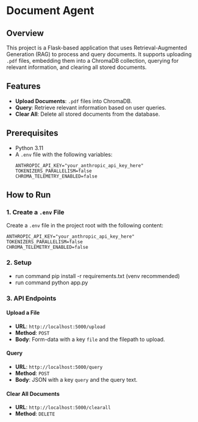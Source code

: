 # Document Agent

## Overview
This project is a Flask-based application that uses Retrieval-Augmented Generation (RAG) to process and query documents. It supports uploading `.pdf` files, 
embedding them into a ChromaDB collection, querying for relevant information, and clearing all stored documents.

## Features
- **Upload Documents**: `.pdf` files into ChromaDB.
- **Query**: Retrieve relevant information based on user queries.
- **Clear All**: Delete all stored documents from the database.

## Prerequisites
- Python 3.11
- A `.env` file with the following variables:
  ```env
  ANTHROPIC_API_KEY="your_anthropic_api_key_here"
  TOKENIZERS_PARALLELISM=false
  CHROMA_TELEMETRY_ENABLED=false
  ```

## How to Run

### 1. Create a `.env` File
Create a `.env` file in the project root with the following content:
```env
ANTHROPIC_API_KEY="your_anthropic_api_key_here"
TOKENIZERS_PARALLELISM=false
CHROMA_TELEMETRY_ENABLED=false
```
### 2. Setup
- run command pip install -r requirements.txt (venv recommended)
- run command python app.py

### 3. API Endpoints
#### Upload a File
- **URL**: `http://localhost:5000/upload`
- **Method**: `POST`
- **Body**: Form-data with a key `file` and the filepath to upload.

#### Query
- **URL**: `http://localhost:5000/query`
- **Method**: `POST`
- **Body**: JSON with a key `query` and the query text.

#### Clear All Documents
- **URL**: `http://localhost:5000/clearall`
- **Method**: `DELETE`






